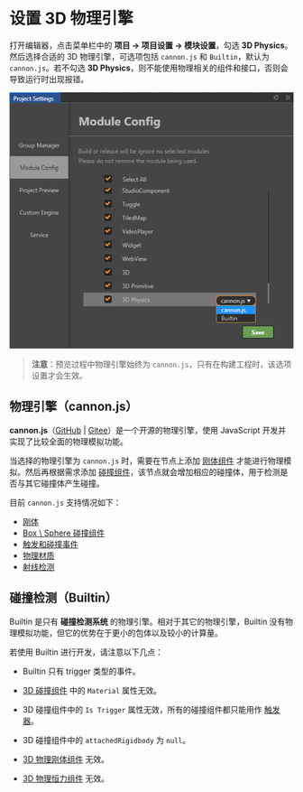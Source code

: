 # 设置 3D 物理引擎

打开编辑器，点击菜单栏中的 **项目 -> 项目设置 -> 模块设置**，勾选 **3D Physics**。然后选择合适的 3D 物理引擎，可选项包括 `cannon.js` 和 `Builtin`，默认为 `cannon.js`。若不勾选 **3D Physics**，则不能使用物理相关的组件和接口，否则会导致运行时出现报错。

![](image/physics-module.png)

> **注意**：预览过程中物理引擎始终为 `cannon.js`，只有在构建工程时，该选项设置才会生效。

## 物理引擎（cannon.js）

**cannon.js**（[GitHub](https://github.com/cocos-creator/cocos-cannon.js) | [Gitee](https://gitee.com/mirrors_cocos-creator/cannon.js)）是一个开源的物理引擎，使用 JavaScript 开发并实现了比较全面的物理模拟功能。

当选择的物理引擎为 `cannon.js` 时，需要在节点上添加 [刚体组件](./physics-rigidbody.md) 才能进行物理模拟。然后再根据需求添加 [碰撞组件](./physics-collider.md)，该节点就会增加相应的碰撞体，用于检测是否与其它碰撞体产生碰撞。

目前 `cannon.js` 支持情况如下：

- [刚体](./physics-rigidbody.md)
- [Box \ Sphere 碰撞组件](./physics-collider.md)
- [触发和碰撞事件](./physics-event.md)
- [物理材质](./physics-material.md)
- [射线检测](./physics-manager.md)

## 碰撞检测（Builtin）

Builtin 是只有 **碰撞检测系统** 的物理引擎。相对于其它的物理引擎，Builtin 没有物理模拟功能，但它的优势在于更小的包体以及较小的计算量。

若使用 Builtin 进行开发，请注意以下几点：

- Builtin 只有 trigger 类型的事件。

- [3D 碰撞组件](./physics-collider.md) 中的 `Material` 属性无效。

- 3D 碰撞组件中的 `Is Trigger` 属性无效，所有的碰撞组件都只能用作 [触发器](./physics-event.md)。

- 3D 碰撞组件中的 `attachedRigidbody` 为 `null`。

- [3D 物理刚体组件](./physics-rigidbody.md) 无效。

- [3D 物理恒力组件](./physics-constant-force.md) 无效。
